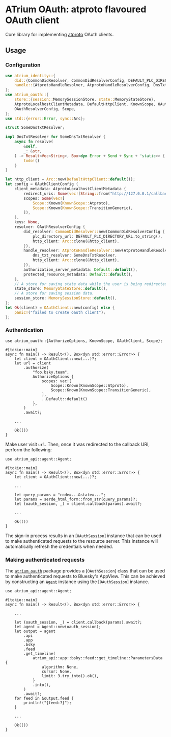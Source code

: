 # ATrium OAuth: atproto flavoured OAuth client

Core library for implementing [atproto][ATPROTO] OAuth clients.

[ATPROTO]: https://atproto.com/ 'AT Protocol'

## Usage

### Configuration

```rust
use atrium_identity::{
    did::{CommonDidResolver, CommonDidResolverConfig, DEFAULT_PLC_DIRECTORY_URL},
    handle::{AtprotoHandleResolver, AtprotoHandleResolverConfig, DnsTxtResolver},
};
use atrium_oauth::{
    store::{session::MemorySessionStore, state::MemoryStateStore},
    AtprotoLocalhostClientMetadata, DefaultHttpClient, KnownScope, OAuthClient, OAuthClientConfig,
    OAuthResolverConfig, Scope,
};
use std::{error::Error, sync::Arc};

struct SomeDnsTxtResolver;

impl DnsTxtResolver for SomeDnsTxtResolver {
    async fn resolve(
        &self,
        _: &str,
    ) -> Result<Vec<String>, Box<dyn Error + Send + Sync + 'static>> {
        todo!()
    }
}

let http_client = Arc::new(DefaultHttpClient::default());
let config = OAuthClientConfig {
    client_metadata: AtprotoLocalhostClientMetadata {
        redirect_uris: Some(vec![String::from("http://127.0.0.1/callback")]),
        scopes: Some(vec![
            Scope::Known(KnownScope::Atproto),
            Scope::Known(KnownScope::TransitionGeneric),
        ]),
    },
    keys: None,
    resolver: OAuthResolverConfig {
        did_resolver: CommonDidResolver::new(CommonDidResolverConfig {
            plc_directory_url: DEFAULT_PLC_DIRECTORY_URL.to_string(),
            http_client: Arc::clone(&http_client),
        }),
        handle_resolver: AtprotoHandleResolver::new(AtprotoHandleResolverConfig {
            dns_txt_resolver: SomeDnsTxtResolver,
            http_client: Arc::clone(&http_client),
        }),
        authorization_server_metadata: Default::default(),
        protected_resource_metadata: Default::default(),
    },
    // A store for saving state data while the user is being redirected to the authorization server.
    state_store: MemoryStateStore::default(),
    // A store for saving session data.
    session_store: MemorySessionStore::default(),
};
let Ok(client) = OAuthClient::new(config) else {
    panic!("failed to create oauth client");
};
```

### Authentication

```rust,ignore
use atrium_oauth::{AuthorizeOptions, KnownScope, OAuthClient, Scope};

#[tokio::main]
async fn main() -> Result<(), Box<dyn std::error::Error>> {
    let client = OAuthClient::new(...)?;
    let url = client
        .authorize(
            "foo.bsky.team",
            AuthorizeOptions {
                scopes: vec![
                    Scope::Known(KnownScope::Atproto),
                    Scope::Known(KnownScope::TransitionGeneric),
                ],
                ..Default::default()
            },
        )
        .await?;

    ...

    Ok(())
}
```

Make user visit `url`. Then, once it was redirected to the callback URI, perform the following:

```rust,ignore
use atrium_api::agent::Agent;

#[tokio::main]
async fn main() -> Result<(), Box<dyn std::error::Error>> {
    let client = OAuthClient::new(...)?;

    ...

    let query_params = "code=...&state=...";
    let params = serde_html_form::from_str(query_params)?;
    let (oauth_session, _) = client.callback(params).await?;

    ...

    Ok(())
}
```

The sign-in process results in an [`OAuthSession`] instance that can be used to make
authenticated requests to the resource server. This instance will automatically
refresh the credentials when needed.

### Making authenticated requests

The [`atrium_oauth`](crate) package provides a [`OAuthSession`] class that can be
used to make authenticated requests to Bluesky's AppView. This can be achieved
by constructing an [`Agent`](atrium_api::agent::Agent) instance using the
[`OAuthSession`] instance.

```rust,ignore
use atrium_api::agent::Agent;

#[tokio::main]
async fn main() -> Result<(), Box<dyn std::error::Error>> {

    ...

    let (oauth_session, _) = client.callback(params).await?;
    let agent = Agent::new(oauth_session);
    let output = agent
        .api
        .app
        .bsky
        .feed
        .get_timeline(
            atrium_api::app::bsky::feed::get_timeline::ParametersData {
                algorithm: None,
                cursor: None,
                limit: 3.try_into().ok(),
            }
            .into(),
        )
        .await?;
    for feed in &output.feed {
        println!("{feed:?}");
    }

    ...

    Ok(())
}
```
